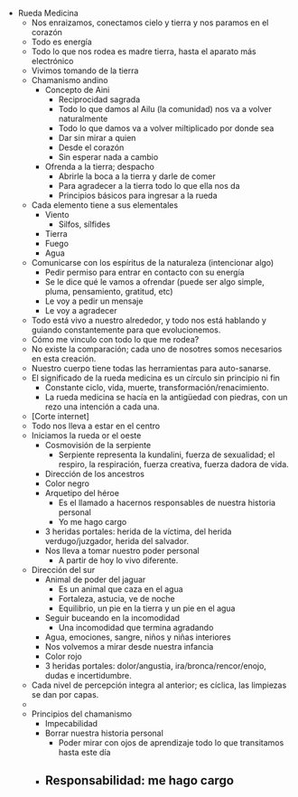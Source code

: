 - Rueda Medicina
	- Nos enraizamos, conectamos cielo y tierra y nos paramos en el corazón
	- Todo es energía
	- Todo lo que nos rodea es madre tierra, hasta el aparato más electrónico
	- Vivimos tomando de la tierra
	- Chamanismo andino
		- Concepto de Aini
			- Reciprocidad sagrada
			- Todo lo que damos al Ailu (la comunidad) nos va a volver naturalmente
			- Todo lo que damos va a volver miltiplicado por donde sea
			- Dar sin mirar a quien
			- Desde el corazón
			- Sin esperar nada a cambio
		- Ofrenda a la tierra; despacho
			- Abrirle la boca a la tierra y darle de comer
			- Para agradecer a la tierra todo lo que ella nos da
			- Principios básicos para ingresar a la rueda
	- Cada elemento tiene a sus elementales
		- Viento
			- Silfos, sílfides
		- Tierra
		- Fuego
		- Agua
	- Comunicarse con los espíritus de la naturaleza (intencionar algo)
		- Pedir permiso para entrar en contacto con su energía
		- Se le dice qué le vamos a ofrendar (puede ser algo simple, pluma, pensamiento, gratitud, etc)
		- Le voy a pedir un mensaje
		- Le voy a agradecer
	- Todo está vivo a nuestro alrededor, y todo nos está hablando y guiando constantemente para que evolucionemos.
	- Cómo me vinculo con todo lo que me rodea?
	- No existe la comparación; cada uno de nosotres somos necesarios en esta creación.
	- Nuestro cuerpo tiene todas las herramientas para auto-sanarse.
	- El significado de la rueda medicina es un círculo sin principio ni fin
		- Constante ciclo, vida, muerte, transformación/renacimiento.
		- La rueda medicina se hacía en la antigüedad con piedras, con un rezo una intención a cada una.
	- [Corte internet]
	- Todo nos lleva a estar en el centro
	- Iniciamos la rueda or el oeste
		- Cosmovisión de la serpiente
			- Serpiente representa la kundalini, fuerza de sexualidad; el respiro, la respiración, fuerza creativa, fuerza dadora de vida.
		- Dirección de los ancestros
		- Color negro
		- Arquetipo del héroe
			- Es el llamado a hacernos responsables de nuestra historia personal
			- Yo me hago cargo
		- 3 heridas portales: herida de la víctima, del herida verdugo/juzgador, herida del salvador.
		- Nos lleva a tomar nuestro poder personal
			- A partir de hoy lo vivo diferente.
	- Dirección del sur
		- Animal de poder del jaguar
			- Es un animal que caza en el agua
			- Fortaleza, astucia, ve de noche
			- Equilibrio, un pie en la tierra y un pie en el agua
		- Seguir buceando en la incomodidad
			- Una incomodidad que termina agradando
		- Agua, emociones, sangre, niños y niñas interiores
		- Nos volvemos a mirar desde nuestra infancia
		- Color rojo
		- 3 heridas portales: dolor/angustia, ira/bronca/rencor/enojo, dudas e incertidumbre.
	- Cada nivel de percepción integra al anterior; es cíclica, las limpiezas se dan por capas.
	-
	- Principios del chamanismo
		- Impecabilidad
		- Borrar nuestra historia personal
			- Poder mirar con ojos de aprendizaje todo lo que transitamos hasta este día
		- Responsabilidad: me hago cargo
			-